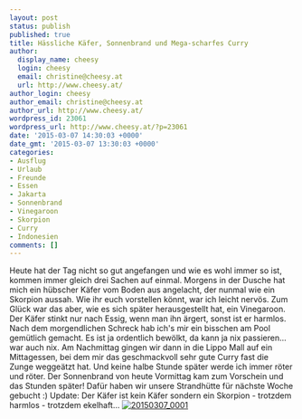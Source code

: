 ```yaml
---
layout: post
status: publish
published: true
title: Hässliche Käfer, Sonnenbrand und Mega-scharfes Curry
author:
  display_name: cheesy
  login: cheesy
  email: christine@cheesy.at
  url: http://www.cheesy.at/
author_login: cheesy
author_email: christine@cheesy.at
author_url: http://www.cheesy.at/
wordpress_id: 23061
wordpress_url: http://www.cheesy.at/?p=23061
date: '2015-03-07 14:30:03 +0000'
date_gmt: '2015-03-07 13:30:03 +0000'
categories:
- Ausflug
- Urlaub
- Freunde
- Essen
- Jakarta
- Sonnenbrand
- Vinegaroon
- Skorpion
- Curry
- Indonesien
comments: []
---
```

Heute hat der Tag nicht so gut angefangen und wie es wohl immer so ist, kommen immer gleich drei Sachen auf einmal.
Morgens in der Dusche hat mich ein hübscher Käfer vom Boden aus angelacht, der nunmal wie ein Skorpion aussah. Wie ihr euch vorstellen könnt, war ich leicht nervös. Zum Glück war das aber, wie es sich später herausgestellt hat, ein Vinegaroon. Der Käfer stinkt nur nach Essig, wenn man ihn ärgert, sonst ist er harmlos.
Nach dem morgendlichen Schreck hab ich's mir ein bisschen am Pool gemütlich gemacht. Es ist ja ordentlich bewölkt, da kann ja nix passieren... war auch nix. Am Nachmittag gingen wir dann in die Lippo Mall auf ein Mittagessen, bei dem mir das geschmackvoll sehr gute Curry fast die Zunge weggeätzt hat. Und keine halbe Stunde später werde ich immer röter und röter. Der Sonnenbrand von heute Vormittag kam zum Vorschein und das Stunden später!
Dafür haben wir unsere Strandhütte für nächste Woche gebucht :)
Update: Der Käfer ist kein Käfer sondern ein Skorpion - trotzdem harmlos - trotzdem ekelhaft...
[![20150307_0001](http://www.cheesy.at/wp-content/uploads/20150307_0001.jpg)](http://www.cheesy.at/fotos/urlaub/jakarta/tag-8-haessliche-kaefer-sonnenbrand-und-mega-scharfes-curry/ "Tag 8 – Hässliche Käfer, Sonnenbrand und Mega-Scharfes Curry")
